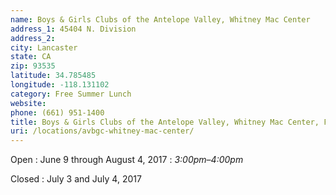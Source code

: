 ```yaml
---
name: Boys & Girls Clubs of the Antelope Valley, Whitney Mac Center
address_1: 45404 N. Division
address_2: 
city: Lancaster
state: CA
zip: 93535
latitude: 34.785485
longitude: -118.131102
category: Free Summer Lunch
website: 
phone: (661) 951-1400
title: Boys & Girls Clubs of the Antelope Valley, Whitney Mac Center, Food Oasis Los Angeles
uri: /locations/avbgc-whitney-mac-center/
---
```

Open
: June 9 through August 4, 2017
: _3:00pm–4:00pm_

Closed
: July 3 and July 4, 2017
